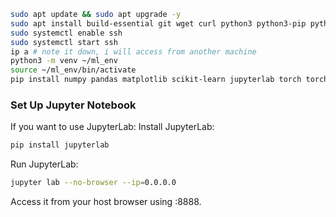 ```bash
sudo apt update && sudo apt upgrade -y
sudo apt install build-essential git wget curl python3 python3-pip python3-venv openssh-server -y
sudo systemctl enable ssh
sudo systemctl start ssh
ip a # note it down, i will access from another machine
python3 -m venv ~/ml_env
source ~/ml_env/bin/activate
pip install numpy pandas matplotlib scikit-learn jupyterlab torch torchvision
```

### Set Up Jupyter Notebook
If you want to use JupyterLab:
Install JupyterLab:
```bash
pip install jupyterlab
```
Run JupyterLab:
```bash
jupyter lab --no-browser --ip=0.0.0.0
```
Access it from your host browser using <VM-IP>:8888.
